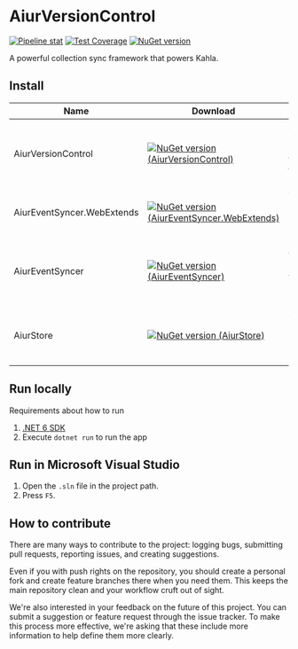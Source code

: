 # AiurVersionControl

[![Pipeline stat](https://gitlab.aiursoft.cn/aiursoft/aiurversioncontrol/badges/master/pipeline.svg)](https://gitlab.aiursoft.cn/aiursoft/aiurversioncontrol/-/pipelines)
[![Test Coverage](https://gitlab.aiursoft.cn/aiursoft/aiurversioncontrol/badges/master/coverage.svg)](https://gitlab.aiursoft.cn/aiursoft/aiurversioncontrol/-/pipelines)
[![NuGet version](https://img.shields.io/nuget/v/AiurVersionControl.svg?style=flat-square)](https://www.nuget.org/packages/AiurVersionControl/)

A powerful collection sync framework that powers Kahla.

## Install

| Name                       | Download                                                                                                                                                                                     | Description                                                                        |
|----------------------------|----------------------------------------------------------------------------------------------------------------------------------------------------------------------------------------------|------------------------------------------------------------------------------------|
| AiurVersionControl         | [![NuGet version (AiurVersionControl)](https://img.shields.io/nuget/v/AiurVersionControl.svg?style=flat-square)](https://www.nuget.org/packages/AiurVersionControl/)                         | An event repro engine which helps generate final workspace from commit history.    |
| AiurEventSyncer.WebExtends | [![NuGet version (AiurEventSyncer.WebExtends)](https://img.shields.io/nuget/v/AiurEventSyncer.WebExtends.svg?style=flat-square)](https://www.nuget.org/packages/AiurEventSyncer.WebExtends/) | WebSocket protocol server side support for AiurEventSyncer.                        |
| AiurEventSyncer            | [![NuGet version (AiurEventSyncer)](https://img.shields.io/nuget/v/AiurEventSyncer.svg?style=flat-square)](https://www.nuget.org/packages/AiurEventSyncer/)                                  | A commits sync framework which achieves final consistency and always availability. |
| AiurStore                  | [![NuGet version (AiurStore)](https://img.shields.io/nuget/v/AiurStore.svg?style=flat-square)](https://www.nuget.org/packages/AiurStore/)                                                    | An abstract database layer which describes a immutable data storage.               |

## Run locally

Requirements about how to run

1. [.NET 6 SDK](http://dot.net/)
2. Execute `dotnet run` to run the app

## Run in Microsoft Visual Studio

1. Open the `.sln` file in the project path.
2. Press `F5`.

## How to contribute

There are many ways to contribute to the project: logging bugs, submitting pull requests, reporting issues, and creating suggestions.

Even if you with push rights on the repository, you should create a personal fork and create feature branches there when you need them. This keeps the main repository clean and your workflow cruft out of sight.

We're also interested in your feedback on the future of this project. You can submit a suggestion or feature request through the issue tracker. To make this process more effective, we're asking that these include more information to help define them more clearly.
